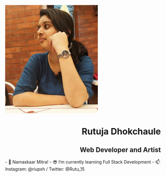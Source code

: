  <div>
  <div align="left">
   <img src="https://github.com/Rutu2k/Rutu2k/blob/master/rutu.jpeg" width="300" height="350">
  </div>
  <div align="right">
    <h1><strong>Rutuja Dhokchaule</strong></h1>
    <h2>Web Developer and Artist</h2>
  </div>
 </div>
- 🙏 Namaskaar Mitra!
- 😎 I’m currently learning Full Stack Development
- 📫 Instagram: @riupxh / Twitter: @Rutu_15
<!--
**Rutu2k/Rutu2k** is a ✨ _special_ ✨ repository because its `README.md` (this file) appears on your GitHub profile.-->

